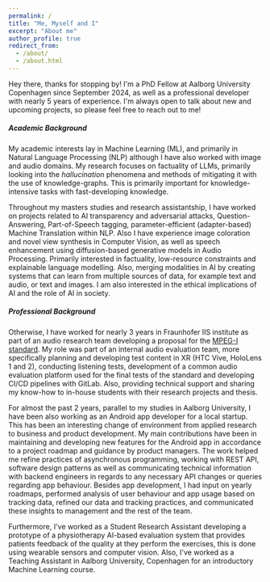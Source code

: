 ```yaml
---
permalink: /
title: "Me, Myself and I"
excerpt: "About me"
author_profile: true
redirect_from: 
  - /about/
  - /about.html
---
```

Hey there, thanks for stopping by! I'm a PhD Fellow at Aalborg University Copenhagen since September 2024, as well as a professional developer with nearly 5 years of experience. I'm always open to talk about new and upcoming projects, so please feel free to reach out to me!

##### Academic Background
My academic interests lay in Machine Learning (ML), and primarily in Natural Language Processing (NLP) although I have also worked with image and audio domains. My research focuses on factuality of LLMs, primarily looking into the *hallucination* phenomena and methods of mitigating it with the use of knowledge-graphs. This is primarily important for knowledge-intensive tasks with fast-developing knowledge.

Throughout my masters studies and research assistantship, I have worked on projects related to AI transparency and adversarial attacks, Question-Answering, Part-of-Speech tagging, parameter-efficient (adapter-based) Machine Translation within NLP. Also I have experience image coloration and novel view synthesis in Computer Vision, as well as speech enhancement using diffusion-based generative models in Audio Processing. Primarily interested in factuality, low-resource constraints and explainable language modelling. Also, merging modalities in AI by creating systems that can learn from multiple sources of data, for example text and audio, or text and images. I am also interested in the ethical implications of AI and the role of AI in society.


##### Professional Background
Otherwise, I have worked for nearly 3 years in Fraunhofer IIS institute as part of an audio research team developing a proposal for the [MPEG-I standard](https://www.iis.fraunhofer.de/en/ff/amm/for/mpegi.html). My role was part of an internal audio evaluation team, more specifically planning and developing test content in XR (HTC Vive, HoloLens 1 and 2), conducting listening tests, development of a common audio evaluation platform used for the final tests of the standard and developing CI/CD pipelines with GitLab. Also, providing technical support and sharing my know-how to in-house students with their research projects and thesis.

For almost the past 2 years, parallel to my studies in Aalborg University, I have been also working as an Android app developer for a local startup. This has been an interesting change of environment from applied research to business and product development. My main contributions have been in maintaining and developing new features for the Android app in accordance to a project roadmap and guidance by product managers. The work helped me refine practices of asynchronous programming, working with REST API, software design patterns as well as communicating technical information with backend engineers in regards to any necessary API changes or queries regarding app behaviour. Besides app development, I had input on yearly roadmaps, performed analysis of user behaviour and app usage based on tracking data, refined our data and tracking practices, and communicated these insights to management and the rest of the team.

Furthermore, I've worked as a Student Research Assistant developing a prototype of a physiotherapy AI-based evaluation system that provides patients feedback of the quality at they perform the exercises, this is done using wearable sensors and computer vision. Also, I've worked as a Teaching Assistant in Aalborg University, Copenhagen for an introductory Machine Learning course.